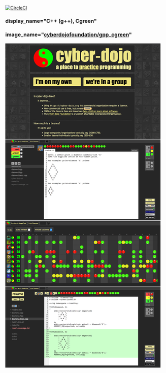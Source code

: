 [![CircleCI](https://circleci.com/gh/cyber-dojo-start-points/gplusplus-cgreen.svg?style=svg)](https://circleci.com/gh/cyber-dojo-start-points/gplusplus-cgreen)

### display_name="C++ (g++), Cgreen"
### image_name="[cyberdojofoundation/gpp_cgreen](https://hub.docker.com/repository/docker/cyberdojofoundation/gpp_cgreen)"

![cyber-dojo.org home page](https://github.com/cyber-dojo/cyber-dojo/blob/master/shared/home_page_snapshot.png)
